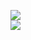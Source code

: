 [![](https://img.shields.io/badge/Made%20With-Github%20Spray-lightgrey.svg?style=for-the-badge&logo=github)](https://github.com/Annihil/github-spray#4199)  
[![](https://i.imgur.com/2DrTn0Z.gif)](https://github.com/Annihil/github-spray)